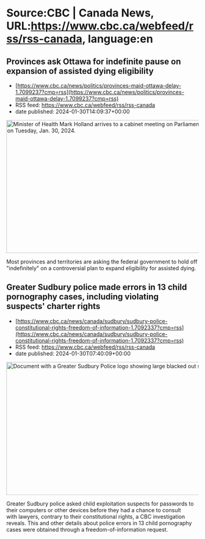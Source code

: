# Source:CBC | Canada News, URL:https://www.cbc.ca/webfeed/rss/rss-canada, language:en

## Provinces ask Ottawa for indefinite pause on expansion of assisted dying eligibility
 - [https://www.cbc.ca/news/politics/provinces-maid-ottawa-delay-1.7099237?cmp=rss](https://www.cbc.ca/news/politics/provinces-maid-ottawa-delay-1.7099237?cmp=rss)
 - RSS feed: https://www.cbc.ca/webfeed/rss/rss-canada
 - date published: 2024-01-30T14:09:37+00:00

<img alt="Minister of Health Mark Holland arrives to a cabinet meeting on Parliament Hill in Ottawa on Tuesday, Jan. 30, 2024." height="349" src="https://i.cbc.ca/1.7099264.1706640398!/fileImage/httpImage/image.JPG_gen/derivatives/16x9_620/cabinet-20240130.JPG" title="Minister of Health Mark Holland arrives to a cabinet meeting on Parliament Hill in Ottawa on Tuesday, Jan. 30, 2024." width="620" /><p>Most provinces and territories are asking the federal government to hold off "indefinitely" on a controversial plan to expand eligibility for assisted dying.</p>

## Greater Sudbury police made errors in 13 child pornography cases, including violating suspects' charter rights
 - [https://www.cbc.ca/news/canada/sudbury/sudbury-police-constitutional-rights-freedom-of-information-1.7092337?cmp=rss](https://www.cbc.ca/news/canada/sudbury/sudbury-police-constitutional-rights-freedom-of-information-1.7092337?cmp=rss)
 - RSS feed: https://www.cbc.ca/webfeed/rss/rss-canada
 - date published: 2024-01-30T07:40:09+00:00

<img alt="Document with a Greater Sudbury Police logo showing large blacked out sections" height="349" src="https://i.cbc.ca/1.7098173.1706555884!/fileImage/httpImage/image.jpg_gen/derivatives/16x9_620/sudbury-police-detached-documents.jpg" title="The original training document released to CBC by Greater Sudbury Police. More details were made public after CBC appealed to Ontario&apos;s Information and Privacy Commissioner. " width="620" /><p>Greater Sudbury police asked child exploitation suspects for passwords to their computers or other devices before they had a chance to consult with lawyers, contrary to their constitutional rights, a CBC investigation reveals. This and other details about police errors in 13 child pornography cases were obtained through a freedom-of-information request.</p>

